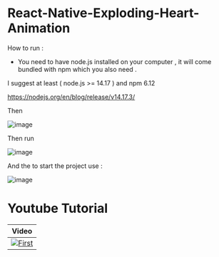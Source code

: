 # React-Native-Exploding-Heart-Animation

How to run :

* You need to have node.js installed on your computer , it will come bundled with npm which you also need .

I suggest at least ( node.js >= 14.17 ) and npm 6.12

https://nodejs.org/en/blog/release/v14.17.3/

Then

![image](https://user-images.githubusercontent.com/20374208/152658748-bd509078-e633-4c65-93c2-51e904a4c9f4.png)

Then run

![image](https://user-images.githubusercontent.com/20374208/152658740-8d242344-a96f-40b9-a80a-84d85094c13d.png)

And the to start the project use :

![image](https://user-images.githubusercontent.com/20374208/152658731-5d16e118-8be2-4994-afe4-88deb289e334.png)


# Youtube Tutorial

| Video|
|:-:|
| [![First](https://user-images.githubusercontent.com/20374208/152658635-0b0b3d2b-5f2c-479e-bdde-f0cf68771a90.png)](https://youtu.be/04TugVgp8FU)  |
